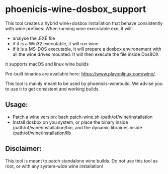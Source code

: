 # phoenicis-wine-dosbox_support
This tool creates a hybrid wine+dosbox installation that behave consistently with wine prefixes:
When running wine executable.exe, it will: 
* analyse the .EXE file
* if it is a Win32 executable, it will run wine 
* if it is a MS-DOS executable, it will prepare a dosbox environement with all the wine drives mounted. It will then execute the file inside DosBOX

It supports macOS and linux wine builds

Pre-built binaries are available here: https://www.playonlinux.com/wine/.

This tool is mainly meant to be used by phoenicis-winebuild. We advise you to use it to get consistent and working builds. 

## Usage: 
* Patch a wine version: bash patch-wine.sh /path/of/wine/installation 
* Install dosbox on you system, or place the binary inside /path/of/wine/installation/bin, and the dynamic librairies inside /path/of/wine/installation/lib 

## Disclaimer: 
This tool is meant to patch standalone wine builds. Do not use this tool as root, or with any system-wide wine installation! 
